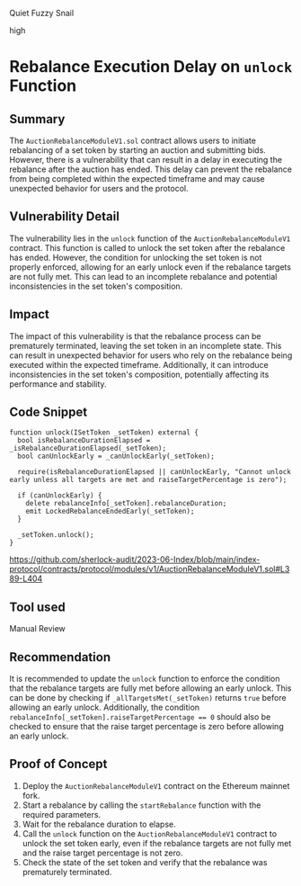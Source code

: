 Quiet Fuzzy Snail

high

# Rebalance Execution Delay on `unlock` Function

## Summary

The `AuctionRebalanceModuleV1.sol` contract allows users to initiate rebalancing of a set token by starting an auction and submitting bids. However, there is a vulnerability that can result in a delay in executing the rebalance after the auction has ended. This delay can prevent the rebalance from being completed within the expected timeframe and may cause unexpected behavior for users and the protocol.

## Vulnerability Detail

The vulnerability lies in the `unlock` function of the `AuctionRebalanceModuleV1` contract. This function is called to unlock the set token after the rebalance has ended. However, the condition for unlocking the set token is not properly enforced, allowing for an early unlock even if the rebalance targets are not fully met. This can lead to an incomplete rebalance and potential inconsistencies in the set token's composition.

## Impact

The impact of this vulnerability is that the rebalance process can be prematurely terminated, leaving the set token in an incomplete state. This can result in unexpected behavior for users who rely on the rebalance being executed within the expected timeframe. Additionally, it can introduce inconsistencies in the set token's composition, potentially affecting its performance and stability.

## Code Snippet

```solidity
function unlock(ISetToken _setToken) external {
  bool isRebalanceDurationElapsed = _isRebalanceDurationElapsed(_setToken);
  bool canUnlockEarly = _canUnlockEarly(_setToken);

  require(isRebalanceDurationElapsed || canUnlockEarly, "Cannot unlock early unless all targets are met and raiseTargetPercentage is zero");

  if (canUnlockEarly) {
    delete rebalanceInfo[_setToken].rebalanceDuration;
    emit LockedRebalanceEndedEarly(_setToken);
  }

  _setToken.unlock();
}
```

https://github.com/sherlock-audit/2023-06-Index/blob/main/index-protocol/contracts/protocol/modules/v1/AuctionRebalanceModuleV1.sol#L389-L404

## Tool used

Manual Review

## Recommendation

It is recommended to update the `unlock` function to enforce the condition that the rebalance targets are fully met before allowing an early unlock. This can be done by checking if `_allTargetsMet(_setToken)` returns `true` before allowing an early unlock. Additionally, the condition `rebalanceInfo[_setToken].raiseTargetPercentage == 0` should also be checked to ensure that the raise target percentage is zero before allowing an early unlock.

## Proof of Concept

1. Deploy the `AuctionRebalanceModuleV1` contract on the Ethereum mainnet fork.
2. Start a rebalance by calling the `startRebalance` function with the required parameters.
3. Wait for the rebalance duration to elapse.
4. Call the `unlock` function on the `AuctionRebalanceModuleV1` contract to unlock the set token early, even if the rebalance targets are not fully met and the raise target percentage is not zero.
5. Check the state of the set token and verify that the rebalance was prematurely terminated.